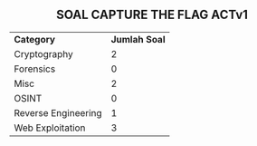 <div align="center">
<h2>SOAL CAPTURE THE FLAG ACTv1</h2>
</div>
<table>
  <tr>
    <td><strong>Category</strong></td>
    <td><strong>Jumlah Soal</strong></td>
  </tr>
  <tr>
    <td>Cryptography</td>
    <td>2</td>
  </tr>
  <tr>
    <td>Forensics</td>
    <td>0</td>
  </tr>
  <tr>
    <td>Misc</td>
    <td>2</td>
  </tr>
  <tr>
    <td>OSINT</td>
    <td>0</td>
  </tr>
  <tr>
    <td>Reverse Engineering</td>
    <td>1</td>
  </tr>
  <tr>
    <td>Web Exploitation</td>
    <td>3</td>
  </tr>
</table>